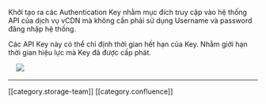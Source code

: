Khởi tạo ra các Authentication Key nhằm mục đích truy cập vào hệ thống API của dịch vụ vCDN mà không cần phải sử dụng Username và password đăng nhập hệ thống.

Các API Key này có thể chỉ định thời gian hết hạn của Key. Nhằm giới hạn thời gian hiệu lực mà Key đã được cấp phát.

    ![](images/storage/image2021-11-17_15-18-36.png)



*****

[[category.storage-team]] 
[[category.confluence]] 
